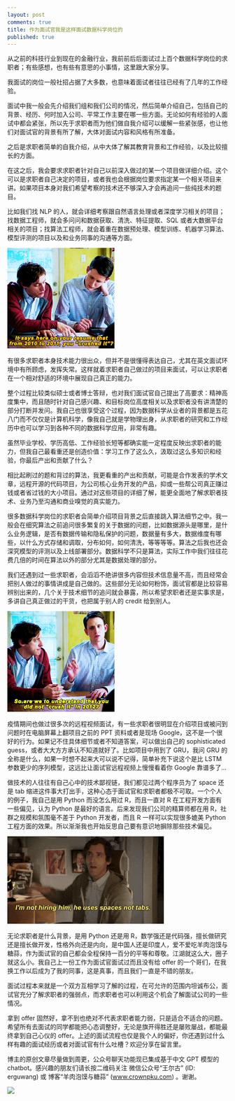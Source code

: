 ```yaml
---
layout: post
comments: true
title: 作为面试官我是这样面试数据科学岗位的
published: true
---
```


从之前的科技行业到现在的金融行业，我前前后后面试过上百个数据科学岗位的求职者；有些感想，也有些有意思的小事情，这里跟大家分享。

我面试的岗位一般社招占据了大多数，也意味着面试者往往已经有了几年的工作经验。

面试中我一般会先介绍我们组和我们公司的情况，然后简单介绍自己，包括自己的背景、经历、何时加入公司、平常工作主要在哪一些方面。无论如何有经验的人面试中都会紧张，所以先于求职者而为他们做自我介绍可以缓解一些紧张感，也让他们对面试官的背景有所了解，大体对面试内容和风格有所准备。

之后是求职者简单的自我介绍，从中大体了解其教育背景和工作经验，以及比较擅长的方面。

在这之后，我会要求求职者针对自己以前深入做过的某一个项目做详细介绍。这个可以是求职者自己决定的项目，或者我也会根据岗位要求指定某一个相关项目来讲。如果项目本身对我们希望考察的技术还不够深入才会再追问一些纯技术的题目。

比如我们找 NLP 的人，就会详细考察跟自然语言处理或者深度学习相关的项目；找数据工程师，就会多问问和数据获取、清洗、特征提取、SQL 或者大数据平台相关的项目；找算法工程师，就会着重在数据预处理、模型训练、机器学习算法、模型评测的项目以及和业务同事的沟通等方面。

![](/images/202009/2.gif)

有很多求职者本身技术能力很出众，但并不是很懂得表达自己，尤其在英文面试环境中有所顾虑，发挥失常。这样就着求职者自己做过的项目来面试，可以让求职者在一个相对舒适的环境中展现自己真正的能力。

整个过程比较类似硕士或者博士答辩，也对我们面试官自己提出了高要求：精神高度集中，而且随时针对自己感兴趣、和目标岗位高度相关以及求职者没有讲清楚的部分打断并发问。我自己也很享受这个过程，因为数据科学从业者的背景都是五花八门而不仅仅是计算机科学，像我自己就是学物理出身，从求职者的研究和工作经历中也可以学习到各种不同的数据科学应用，非常有趣。

虽然毕业学校、学历高低、工作经验长短等都确实能一定程度反映出求职者的能力，但我自己最看重还是创造价值：学习工作了这么久，汲取过这么多知识和经验，你最后产出和贡献了什么？

相比起刷过的题和背过的算法，我更看重的产出和贡献，可能是合作发表的学术文章，远程开源的代码项目，为公司核心业务开发的产品，抑或一些帮公司真正赚过钱或者省过钱的大小项目。通过对这些项目的详细了解，能更全面地了解求职者技术、业务乃至沟通和商业嗅觉的真实能力。

很多数据科学岗位的求职者会简单介绍项目背景之后直接跳入算法细节之中。我一般会在细究算法之前追问很多繁复的关于数据的问题，比如数据源头是哪里，是什么业务逻辑，是否有数据传输和隐私保护的问题，数据量有多大，数据维度有哪些，以什么方式存储和调取，分布如何，如何清洗，等等等等。算法之后我也还会深究模型的评测以及上线部署部分。数据科学不只是算法，实际工作中我们往往花费几倍的时间在算法以外的部分尤其是数据处理的部分。

我们还遇到过一些求职者，会滔滔不绝讲很多内容但技术信息量不高，而且经常会把别人做过的事情讲成是自己做的。这些部分无论如何粉饰，面试官都是比较容易辨别出来的，几个关于技术细节的追问就会暴露，所以希望求职者还是实事求是，多讲自己真正做过的干货，也把属于别人的 credit 给到别人。

![](/images/202009/3.gif)

疫情期间也做过很多次的远程视频面试，有一些求职者很明显在介绍项目或被问到问题时在电脑屏幕上翻项目之前的 PPT 资料或者是现场 Google，这不是一个很好的行为。如果记不住具体细节或者不知道答案，可以做出自己的 sophisticated guess，或者大大方方承认不知道就好了。比如项目中用到了 GRU，我问 GRU 的全称是什么，如果一时想不起来大可以说不记得，简单补充下说这个是比 LSTM 参数更少的序列模型，这远比让面试官远程视频上慢慢看着你 Google 靠谱多了...

做技术的人往往有自己心中的技术鄙视链，我们都见过两个程序员为了 space 还是 tab 缩进这件事大打出手，这种心态于面试官和求职者都极不可取。一个个人的例子，我自己是用 Python 而没怎么用过 R，而且一直对 R 在工程开发方面有一些偏见，认为 Python 是最好的语言。后来发现我们公司的精算师都在用 R，社群之规模和氛围毫不差于 Python 开发者，而且 R 一样可以实现很多媲美 Python 工程方面的效果。所以渐渐我也开始反思自己要有意识地摒除那些技术偏见。

![](/images/202009/1.gif)

无论求职者是什么背景，是用 Python 还是用 R，数学强还是代码强，擅长做研究还是擅长做开发，性格外向还是内向，是中国人还是印度人，爱不爱吃羊肉泡馍与糖蒜，作为面试官的自己都会全程保持一百分的平等和尊敬。江湖就这么大，圈子就这么小。我自己上一份工作为面试官面试过而且没有给 offer 的一个哥们，在我换工作以后成为了我的同事，这是真事，而且我们一直是不错的朋友。

面试过程本来就是一个双方互相学习了解的过程，在可允许的范围内坦诚布公，面试官充分了解求职者的强弱点，而求职者也可以利用这个机会了解面试公司的一些情况。

拿到 offer 固然好，拿不到也绝对不代表求职者能力弱，只是适合不适合的问题。希望所有去面试的同学都能把心态调整好，无论是旗开得胜还是屡败屡战，都能最终拿到自己心仪的 offer。上述的面试流程也仅是我个人的偏好，你还遇到过什么样有趣的面试经历或者对面试官有什么吐槽？欢迎分享在留言里。

博主的原创文章尽量做到周更，公众号聊天功能现已集成基于中文 GPT 模型的 chatbot。感兴趣的朋友们请长按二维码关注 微信公众号“王尔古” (ID: erguwang) 或 博客“羊肉泡馍与糖蒜” (www.crownpku.com) 。谢谢。

![](/images/dashang/gongzhonghao.jpg)
